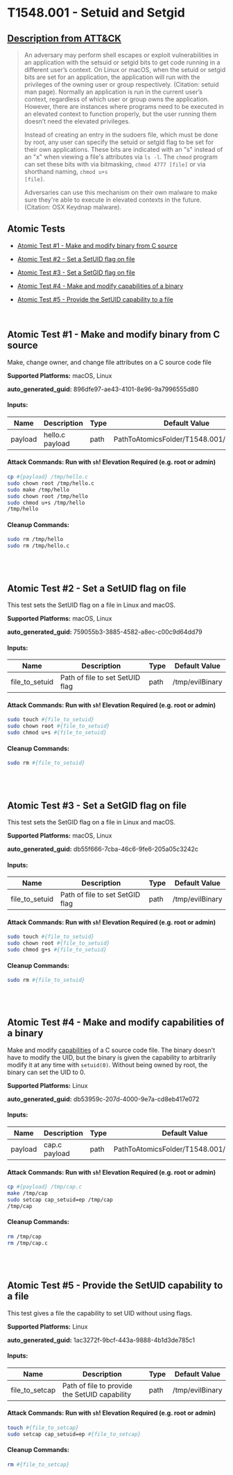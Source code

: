# T1548.001 - Setuid and Setgid
## [Description from ATT&CK](https://attack.mitre.org/techniques/T1548/001)
<blockquote>An adversary may perform shell escapes or exploit vulnerabilities in an application with the setsuid or setgid bits to get code running in a different user’s context. On Linux or macOS, when the setuid or setgid bits are set for an application, the application will run with the privileges of the owning user or group respectively. (Citation: setuid man page). Normally an application is run in the current user’s context, regardless of which user or group owns the application. However, there are instances where programs need to be executed in an elevated context to function properly, but the user running them doesn’t need the elevated privileges.

Instead of creating an entry in the sudoers file, which must be done by root, any user can specify the setuid or setgid flag to be set for their own applications. These bits are indicated with an "s" instead of an "x" when viewing a file's attributes via <code>ls -l</code>. The <code>chmod</code> program can set these bits with via bitmasking, <code>chmod 4777 [file]</code> or via shorthand naming, <code>chmod u+s [file]</code>.

Adversaries can use this mechanism on their own malware to make sure they're able to execute in elevated contexts in the future.(Citation: OSX Keydnap malware).</blockquote>

## Atomic Tests

- [Atomic Test #1 - Make and modify binary from C source](#atomic-test-1---make-and-modify-binary-from-c-source)

- [Atomic Test #2 - Set a SetUID flag on file](#atomic-test-2---set-a-setuid-flag-on-file)

- [Atomic Test #3 - Set a SetGID flag on file](#atomic-test-3---set-a-setgid-flag-on-file)

- [Atomic Test #4 - Make and modify capabilities of a binary](#atomic-test-4---make-and-modify-capabilities-of-a-binary)

- [Atomic Test #5 - Provide the SetUID capability to a file](#atomic-test-5---provide-the-setuid-capability-to-a-file)


<br/>

## Atomic Test #1 - Make and modify binary from C source
Make, change owner, and change file attributes on a C source code file

**Supported Platforms:** macOS, Linux


**auto_generated_guid:** 896dfe97-ae43-4101-8e96-9a7996555d80





#### Inputs:
| Name | Description | Type | Default Value |
|------|-------------|------|---------------|
| payload | hello.c payload | path | PathToAtomicsFolder/T1548.001/src/hello.c|


#### Attack Commands: Run with `sh`!  Elevation Required (e.g. root or admin) 


```sh
cp #{payload} /tmp/hello.c
sudo chown root /tmp/hello.c
sudo make /tmp/hello
sudo chown root /tmp/hello
sudo chmod u+s /tmp/hello
/tmp/hello
```

#### Cleanup Commands:
```sh
sudo rm /tmp/hello
sudo rm /tmp/hello.c
```





<br/>
<br/>

## Atomic Test #2 - Set a SetUID flag on file
This test sets the SetUID flag on a file in Linux and macOS.

**Supported Platforms:** macOS, Linux


**auto_generated_guid:** 759055b3-3885-4582-a8ec-c00c9d64dd79





#### Inputs:
| Name | Description | Type | Default Value |
|------|-------------|------|---------------|
| file_to_setuid | Path of file to set SetUID flag | path | /tmp/evilBinary|


#### Attack Commands: Run with `sh`!  Elevation Required (e.g. root or admin) 


```sh
sudo touch #{file_to_setuid}
sudo chown root #{file_to_setuid}
sudo chmod u+s #{file_to_setuid}
```

#### Cleanup Commands:
```sh
sudo rm #{file_to_setuid}
```





<br/>
<br/>

## Atomic Test #3 - Set a SetGID flag on file
This test sets the SetGID flag on a file in Linux and macOS.

**Supported Platforms:** macOS, Linux


**auto_generated_guid:** db55f666-7cba-46c6-9fe6-205a05c3242c





#### Inputs:
| Name | Description | Type | Default Value |
|------|-------------|------|---------------|
| file_to_setuid | Path of file to set SetGID flag | path | /tmp/evilBinary|


#### Attack Commands: Run with `sh`!  Elevation Required (e.g. root or admin) 


```sh
sudo touch #{file_to_setuid}
sudo chown root #{file_to_setuid}
sudo chmod g+s #{file_to_setuid}
```

#### Cleanup Commands:
```sh
sudo rm #{file_to_setuid}
```





<br/>
<br/>

## Atomic Test #4 - Make and modify capabilities of a binary
Make and modify [capabilities](https://man7.org/linux/man-pages/man7/capabilities.7.html) of a C source code file.
The binary doesn't have to modify the UID, but the binary is given the capability to arbitrarily modify it at any time with `setuid(0)`.
Without being owned by root, the binary can set the UID to 0.

**Supported Platforms:** Linux


**auto_generated_guid:** db53959c-207d-4000-9e7a-cd8eb417e072





#### Inputs:
| Name | Description | Type | Default Value |
|------|-------------|------|---------------|
| payload | cap.c payload | path | PathToAtomicsFolder/T1548.001/src/cap.c|


#### Attack Commands: Run with `sh`!  Elevation Required (e.g. root or admin) 


```sh
cp #{payload} /tmp/cap.c
make /tmp/cap
sudo setcap cap_setuid=ep /tmp/cap
/tmp/cap
```

#### Cleanup Commands:
```sh
rm /tmp/cap
rm /tmp/cap.c
```





<br/>
<br/>

## Atomic Test #5 - Provide the SetUID capability to a file
This test gives a file the capability to set UID without using flags.

**Supported Platforms:** Linux


**auto_generated_guid:** 1ac3272f-9bcf-443a-9888-4b1d3de785c1





#### Inputs:
| Name | Description | Type | Default Value |
|------|-------------|------|---------------|
| file_to_setcap | Path of file to provide the SetUID capability | path | /tmp/evilBinary|


#### Attack Commands: Run with `sh`!  Elevation Required (e.g. root or admin) 


```sh
touch #{file_to_setcap}
sudo setcap cap_setuid=ep #{file_to_setcap}
```

#### Cleanup Commands:
```sh
rm #{file_to_setcap}
```





<br/>
